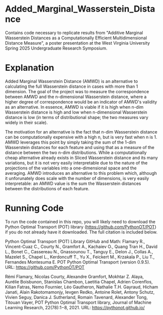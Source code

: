 # Added_Marginal_Wasserstein_Distance
Contains code necessary to replicate results from "Additive Marginal Wasserstein Distances as a Computationally Efficient Multidimensional Distance Measure", a poster presentation at the West Virginia University Spring 2025 Undergraduate Research Symposium. 

# Explanation
Added Marginal Wasserstein Distance (AMWD) is an alternative to calculating the full Wasserstein distance in cases with more than 1 dimension. The goal of the project was to measure the correspondence between AMWD and the n-dimensional Wasserstein distance, where a higher degree of correspondence would be an indicator of AMWD's validity as an alternative. In essence, AMWD is viable if it is high when n-dim Wasserstein distance is high and low when n-dimensional Wasserstein distance is low (in terms of distributional shape; the two measures vary widely in their scale).

The motivation for an alternative is the fact that n-dim Wasserstein distance can be computationally expensive with a high n, but is very fast when n is 1. AMWD leverages this point by simply taking the sum of the 1-dim Wasserstein distances for each feature and using that as a measure of the distance between the two n-dim distributions. While a computationally cheap alternative already exists in Sliced Wasserstein distance and its many variations, but it is not very easily interpretable due to the nature of the projections of the variables into a one-dimensional space and the averaging. AMWD introduces an alternative to this problem which, although it unforunately does scale with the number of dimensions, is very easily interpretable: an AMWD value is the sum the Wasserstein distances between the distributions of each feature. 

# Running Code
To run the code contained in this repo, you will likely need to download the Python Optimal Transport (POT) library (https://github.com/PythonOT/POT) if you do not already have it downloaded. The full citation is included below. 

Python Optimal Transport (POT) Library GitHub and Math:
Flamary R., Vincent-Cuaz C., Courty N., Gramfort A., Kachaiev O., Quang Tran H., David L., Bonet C., Cassereau N., Gnassounou T., Tanguy E., Delon J., Collas A., Mazelet S., Chapel L., Kerdoncuff T., Yu X., Feickert M., Krzakala P., Liu T., Fernandes Montesuma E. POT Python Optimal Transport (version 0.9.5). URL: https://github.com/PythonOT/POT

Rémi Flamary, Nicolas Courty, Alexandre Gramfort, Mokhtar Z. Alaya, Aurélie Boisbunon, Stanislas Chambon, Laetitia Chapel, Adrien Corenflos, Kilian Fatras, Nemo Fournier, Léo Gautheron, Nathalie T.H. Gayraud, Hicham Janati, Alain Rakotomamonjy, Ievgen Redko, Antoine Rolet, Antony Schutz, Vivien Seguy, Danica J. Sutherland, Romain Tavenard, Alexander Tong, Titouan Vayer, POT Python Optimal Transport library, Journal of Machine Learning Research, 22(78):1−8, 2021. URL: https://pythonot.github.io/
